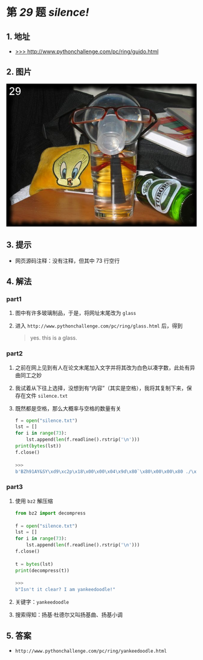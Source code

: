 # 第 *29* 题 *silence!*

## 1. 地址

- <a href="http://www.pythonchallenge.com/pc/ring/guido.html" target="_blank">>>> http://www.pythonchallenge.com/pc/ring/guido.html</a>

## 2. 图片

![whoisit](.\imgs\29_whoisit.jpg)

## 3. 提示

- 网页源码注释：没有注释，但其中 73 行空行

## 4. 解法

### part1

1. 图中有许多玻璃制品，于是，将网址末尾改为 `glass`

2. 进入 `http://www.pythonchallenge.com/pc/ring/glass.html` 后，得到

    > yes. this is a glass.

### part2

1. 之前在网上见到有人在论文末尾加入文字并将其改为白色以凑字数，此处有异曲同工之妙

2. 我试着从下往上选择，没想到有“内容”（其实是空格），我将其复制下来，保存在文件 `silence.txt`

3. 既然都是空格，那么大概率与空格的数量有关

    ```python
    f = open("silence.txt")
    lst = []
    for i in range(73):
        lst.append(len(f.readline().rstrip('\n')))
    print(bytes(lst))
    f.close()
    
    >>>
    b'BZh91AY&SY\xd9\xc2p\x18\x00\x00\x04\x9d\x80`\x80\x00\x00\x80 ./\x9c  \x001L\x98\x99\x06F\x112hd\x06jUd\xb9\x9e\xc6\x18\xc5\x92RH\xe5Z"\x01\xba\xa7\x80\x7f\x8b\xb9"\x9c(Hl\xe18\x0c\x00\x00'
    ```

### part3

1. 使用 `bz2` 解压缩

    ```python
    from bz2 import decompress
    
    f = open("silence.txt")
    lst = []
    for i in range(73):
        lst.append(len(f.readline().rstrip('\n')))
    f.close()
    
    t = bytes(lst)
    print(decompress(t))
    
    >>>
    b"Isn't it clear? I am yankeedoodle!"
    ```

2. 关键字：`yankeedoodle`
3. 搜索得知：扬基·杜德尔又叫扬基曲、扬基小调

## 5. 答案

- `http://www.pythonchallenge.com/pc/ring/yankeedoodle.html`